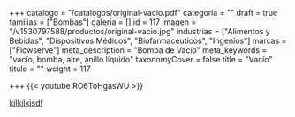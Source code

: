 +++
catalogo = "/catalogos/original-vacio.pdf"
categoria = ""
draft = true
familias = ["Bombas"]
galeria = []
id = 117
imagen = "/v1530797588/productos/original-vacio.jpg"
industrias = ["Alimentos y Bebidas", "Dispositivos Médicos", "Biofarmacéuticos", "Ingenios"]
marcas = ["Flowserve"]
meta_description = "Bomba de Vacío"
meta_keywords = "vacío, bomba, aire, anillo liquido"
taxonomyCover = false
title = "Vacío"
titulo = ""
weight = 117

+++
{{< youtube RO6ToHgasWU >}}

[kjlkjlkjsdf](https://hello.com "YEAH")